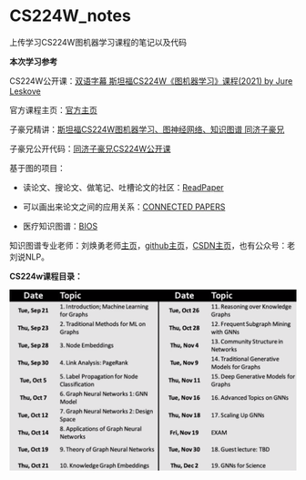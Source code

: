# CS224W_notes

上传学习CS224W图机器学习课程的笔记以及代码

**本次学习参考**

CS224W公开课：[双语字幕 斯坦福CS224W《图机器学习》课程(2021) by Jure Leskove](https://www.bilibili.com/video/BV1RZ4y1c7Co?vd_source=55755af81e9ec7ae17d639fb86860235)

官方课程主页：[官方主页](https://web.stanford.edu/class/cs224w)

子豪兄精讲：[斯坦福CS224W图机器学习、图神经网络、知识图谱 同济子豪兄](https://www.bilibili.com/video/BV1pR4y1S7GA?vd_source=55755af81e9ec7ae17d639fb86860235)

子豪兄公开代码：[同济子豪兄CS224W公开课](https://github.com/TommyZihao/zihao_course/tree/main/CS224W)

基于图的项目：

- 读论文、搜论文、做笔记、吐槽论文的社区：[ReadPaper](https://readpaper.com/)

- 可以画出来论文之间的应用关系：[CONNECTED PAPERS](https://www.connectedpapers.com/)

- 医疗知识图谱：[BIOS](https://bios.idea.edu.cn/)

知识图谱专业老师：刘焕勇老师[主页](https://liuhuanyong.github.io/)，[github主页](https://github.com/liuhuanyong)，[CSDN主页](https://blog.csdn.net/lhy2014)，也有公众号：老刘说NLP。

**CS224w课程目录：**

<img src="./images/image-20230203160639363.png" alt="image-20230214121320067" style="zoom:80%;margin-left:0px;" />
